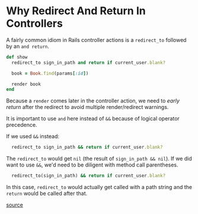 # Why Redirect And Return In Controllers

A fairly common idiom in Rails controller actions is a `redirect_to` followed
by an `and return`.

```ruby
def show
  redirect_to sign_in_path and return if current_user.blank?

  book = Book.find(params[:id])

  render book
end
```

Because a `render` comes later in the controller action, we need to _early
return_ after the redirect to avoid multiple render/redirect warnings.

It is important to use `and` here instead of `&&` because of logical operator
precedence.

If we used `&&` instead:

```ruby
  redirect_to sign_in_path && return if current_user.blank?
```

The `redirect_to` would get `nil` (the result of `sign_in_path && nil`). If we
did want to use `&&`, we'd need to be diligent with method call parentheses.

```ruby
  redirect_to(sign_in_path) && return if current_user.blank?
```

In this case, `redirect_to` would actually get called with a path string and
the `return` would be called after that.

[source](https://stackoverflow.com/a/37211314/535590)
